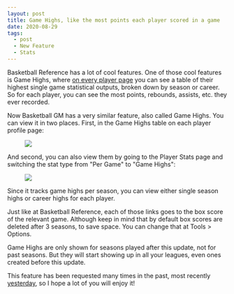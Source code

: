 ```yaml
---
layout: post
title: Game Highs, like the most points each player scored in a game
date: 2020-08-29
tags:
  - post
  - New Feature
  - Stats
---
```


Basketball Reference has a lot of cool features. One of those cool features is Game Highs, where [on every player page](https://www.basketball-reference.com/players/s/snower01.html) you can see a table of their highest single game statistical outputs, broken down by season or career. So for each player, you can see the most points, rebounds, assists, etc. they ever recorded.

Now Basketball GM has a very similar feature, also called Game Highs. You can view it in two places. First, in the Game Highs table on each player profile page:

<!--more-->

<figure class="overflow-auto"><img src="/files/game-highs-profile.png"></figure>

And second, you can also view them by going to the Player Stats page and switching the stat type from "Per Game" to "Game Highs":

<figure class="overflow-auto"><img src="/files/game-highs-stats.png"></figure>

Since it tracks game highs per season, you can view either single season highs or career highs for each player.

Just like at Basketball Reference, each of those links goes to the box score of the relevant game. Although keep in mind that by default box scores are deleted after 3 seasons, to save space. You can change that at Tools > Options.

Game Highs are only shown for seasons played after this update, not for past seasons. But they will start showing up in all your leagues, even ones created before this update.

This feature has been requested many times in the past, most recently [yesterday](https://www.reddit.com/r/BasketballGM/comments/ii0uhq/carrerhigh_idea/), so I hope a lot of you will enjoy it!
